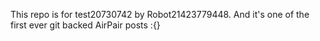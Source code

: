 This repo is for test20730742 by Robot21423779448. And it's one of the first ever git backed AirPair posts :{}